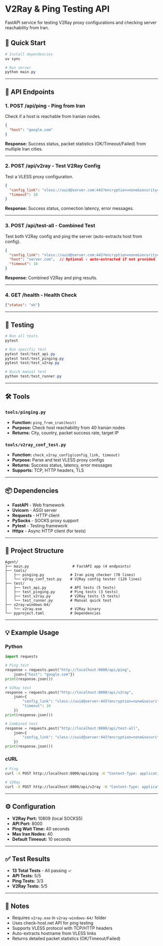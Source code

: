 # V2Ray & Ping Testing API

FastAPI service for testing V2Ray proxy configurations and checking server reachability from Iran.

## 🚀 Quick Start

```powershell
# Install dependencies
uv sync

# Run server
python main.py
```


---

## 📡 API Endpoints

### 1. **POST /api/ping** - Ping from Iran
Check if a host is reachable from Iranian nodes.

```json
{
  "host": "google.com"
}
```

**Response:** Success status, packet statistics (OK/Timeout/Failed) from multiple Iran cities.

---

### 2. **POST /api/v2ray** - Test V2Ray Config
Test a VLESS proxy configuration.

```json
{
  "config_link": "vless://uuid@server.com:443?encryption=none&security=tls&type=tcp",
  "timeout": 10
}
```

**Response:** Success status, connection latency, error messages.

---

### 3. **POST /api/test-all** - Combined Test
Test both V2Ray config and ping the server (auto-extracts host from config).

```json
{
  "config_link": "vless://uuid@server.com:443?encryption=none&security=tls&type=tcp",
  "host": "server.com",  // Optional - auto-extracted if not provided
  "timeout": 10
}
```

**Response:** Combined V2Ray and ping results.

---

### 4. **GET /health** - Health Check
```json
{"status": "ok"}
```

---

## 🧪 Testing

```powershell
# Run all tests
pytest

# Run specific test
pytest test/test_api.py
pytest test/test_pinging.py
pytest test/test_v2ray.py

# Quick manual test
python test/test_runner.py
```

---

## 🛠️ Tools

### `tools/pinging.py`
- **Function:** `ping_from_iran(host)`
- **Purpose:** Check host reachability from 40 Iranian nodes
- **Returns:** City, country, packet success rate, target IP

### `tools/v2ray_conf_test.py`
- **Function:** `check_v2ray_config(config_link, timeout)`
- **Purpose:** Parse and test VLESS proxy configs
- **Returns:** Success status, latency, error messages
- **Supports:** TCP, HTTP headers, TLS

---

## 📦 Dependencies

- **FastAPI** - Web framework
- **Uvicorn** - ASGI server
- **Requests** - HTTP client
- **PySocks** - SOCKS proxy support
- **Pytest** - Testing framework
- **Httpx** - Async HTTP client (for tests)

---

## 🧩 Project Structure

```
Agent/
├── main.py                    # FastAPI app (4 endpoints)
├── tools/
│   ├── pinging.py            # Iran ping checker (70 lines)
│   └── v2ray_conf_test.py    # V2Ray config tester (120 lines)
├── test/
│   ├── test_api.py           # API tests (5 tests)
│   ├── test_pinging.py       # Ping tests (3 tests)
│   ├── test_v2ray.py         # V2Ray tests (5 tests)
│   └── test_runner.py        # Manual quick test
├── v2ray-windows-64/
│   └── v2ray.exe             # V2Ray binary
└── pyproject.toml            # Dependencies
```

---

## 💡 Example Usage

### Python
```python
import requests

# Ping test
response = requests.post("http://localhost:8000/api/ping", 
    json={"host": "google.com"})
print(response.json())

# V2Ray test
response = requests.post("http://localhost:8000/api/v2ray",
    json={
        "config_link": "vless://uuid@server:443?encryption=none&security=tls&type=tcp",
        "timeout": 10
    })
print(response.json())

# Combined test
response = requests.post("http://localhost:8000/api/test-all",
    json={
        "config_link": "vless://uuid@server:443?encryption=none&security=tls&type=tcp"
    })
print(response.json())
```

### cURL
```bash
# Ping
curl -X POST http://localhost:8000/api/ping -H "Content-Type: application/json" -d '{"host":"google.com"}'

# V2Ray
curl -X POST http://localhost:8000/api/v2ray -H "Content-Type: application/json" -d '{"config_link":"vless://...","timeout":10}'
```

---

## ⚙️ Configuration

- **V2Ray Port:** 10809 (local SOCKS5)
- **API Port:** 8000
- **Ping Wait Time:** 40 seconds
- **Max Iran Nodes:** 40
- **Default Timeout:** 10 seconds

---

## ✅ Test Results

- **13 Total Tests** - All passing ✓
- **API Tests:** 5/5
- **Ping Tests:** 3/3
- **V2Ray Tests:** 5/5

---

## 📝 Notes

- Requires `v2ray.exe` in `v2ray-windows-64/` folder
- Uses check-host.net API for ping testing
- Supports VLESS protocol with TCP/HTTP headers
- Auto-extracts hostname from VLESS links
- Returns detailed packet statistics (OK/Timeout/Failed)

